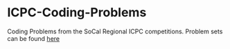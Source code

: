 # ICPC-Coding-Problems
Coding Problems from the SoCal Regional ICPC competitions.
Problem sets can be found [here](https://socalcontest.org/current/index.shtml)

